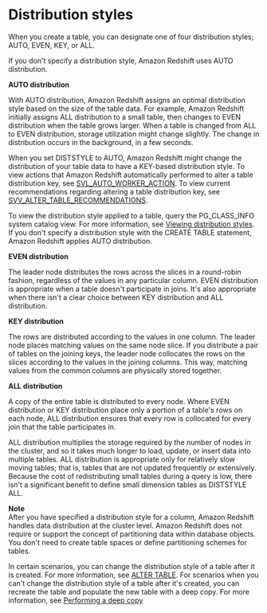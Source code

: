 # Distribution styles<a name="c_choosing_dist_sort"></a>

 When you create a table, you can designate one of four distribution styles; AUTO, EVEN, KEY, or ALL\. 

If you don't specify a distribution style, Amazon Redshift uses AUTO distribution\.

 **AUTO distribution** 

With AUTO distribution, Amazon Redshift assigns an optimal distribution style based on the size of the table data\. For example, Amazon Redshift initially assigns ALL distribution to a small table, then changes to EVEN distribution when the table grows larger\. When a table is changed from ALL to EVEN distribution, storage utilization might change slightly\. The change in distribution occurs in the background, in a few seconds\. 

When you set DISTSTYLE to AUTO, Amazon Redshift might change the distribution of your table data to have a KEY\-based distribution style\. To view actions that Amazon Redshift automatically performed to alter a table distribution key, see [SVL\_AUTO\_WORKER\_ACTION](r_SVL_AUTO_WORKER_ACTION.md)\. To view current recommendations regarding altering a table distribution key, see [SVV\_ALTER\_TABLE\_RECOMMENDATIONS](r_SVV_ALTER_TABLE_RECOMMENDATIONS.md)\. 

To view the distribution style applied to a table, query the PG\_CLASS\_INFO system catalog view\. For more information, see [Viewing distribution styles](viewing-distribution-styles.md)\. If you don't specify a distribution style with the CREATE TABLE statement, Amazon Redshift applies AUTO distribution\. 

 **EVEN distribution** 

 The leader node distributes the rows across the slices in a round\-robin fashion, regardless of the values in any particular column\. EVEN distribution is appropriate when a table doesn't participate in joins\. It's also appropriate when there isn't a clear choice between KEY distribution and ALL distribution\.

 **KEY distribution** 

 The rows are distributed according to the values in one column\. The leader node places matching values on the same node slice\. If you distribute a pair of tables on the joining keys, the leader node collocates the rows on the slices according to the values in the joining columns\. This way, matching values from the common columns are physically stored together\. 

 **ALL distribution** 

 A copy of the entire table is distributed to every node\. Where EVEN distribution or KEY distribution place only a portion of a table's rows on each node, ALL distribution ensures that every row is collocated for every join that the table participates in\. 

 ALL distribution multiplies the storage required by the number of nodes in the cluster, and so it takes much longer to load, update, or insert data into multiple tables\. ALL distribution is appropriate only for relatively slow moving tables; that is, tables that are not updated frequently or extensively\. Because the cost of redistributing small tables during a query is low, there isn't a significant benefit to define small dimension tables as DISTSTYLE ALL\.  

**Note**  
 After you have specified a distribution style for a column, Amazon Redshift handles data distribution at the cluster level\. Amazon Redshift does not require or support the concept of partitioning data within database objects\. You don't need to create table spaces or define partitioning schemes for tables\. 

In certain scenarios, you can change the distribution style of a table after it is created\. For more information, see [ALTER TABLE](r_ALTER_TABLE.md)\. For scenarios when you can't change the distribution style of a table after it's created, you can recreate the table and populate the new table with a deep copy\. For more information, see [Performing a deep copy](performing-a-deep-copy.md)